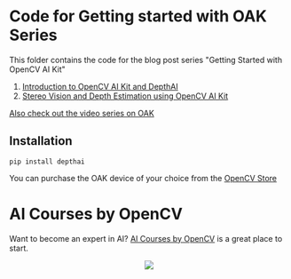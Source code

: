 # Code for Getting started with OAK Series

This folder contains the code for the blog post series "Getting Started with OpenCV AI Kit"
1. [Introduction to OpenCV AI Kit and DepthAI](https://learnopencv.com/introduction-to-opencv-ai-kit-and-depthai/)
2. [Stereo Vision and Depth Estimation using OpenCV AI Kit](https://learnopencv.com/stereo-vision-and-depth-estimation-using-opencv-ai-kit/)

[Also check out the video series on OAK](https://www.youtube.com/playlist?list=PLfYPZalDvZDLOjzSkoHQ2_h4joHNUegbB)

## Installation
```
pip install depthai
```

You can purchase the OAK device of your choice from the [OpenCV Store](https://store.opencv.ai/)
                                           
# AI Courses by OpenCV

Want to become an expert in AI? [AI Courses by OpenCV](https://opencv.org/courses/) is a great place to start. 

<a href="https://opencv.org/courses/">
<p align="center"> 
<img src="https://www.learnopencv.com/wp-content/uploads/2020/04/AI-Courses-By-OpenCV-Github.png">
</p>
</a>
